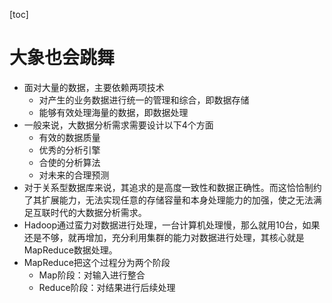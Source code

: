 [toc]

# 大象也会跳舞

- 面对大量的数据，主要依赖两项技术
  - 对产生的业务数据进行统一的管理和综合，即数据存储
  - 能够有效处理海量的数据，即数据处理
- 一般来说，大数据分析需求需要设计以下4个方面
  - 有效的数据质量
  - 优秀的分析引擎
  - 合使的分析算法
  - 对未来的合理预测
- 对于关系型数据库来说，其追求的是高度一致性和数据正确性。而这恰恰制约了其扩展能力，无法实现任意的存储容量和本身处理能力的加强，使之无法满足互联时代的大数据分析需求。
- Hadoop通过蛮力对数据进行处理，一台计算机处理慢，那么就用10台，如果还是不够，就再增加，充分利用集群的能力对数据进行处理，其核心就是MapReduce数据处理。
- MapReduce把这个过程分为两个阶段
  - Map阶段：对输入进行整合
  - Reduce阶段：对结果进行后续处理

